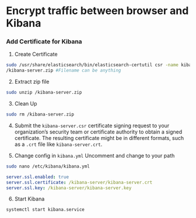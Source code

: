 # Encrypt traffic between browser and Kibana

### Add Certificate for Kibana

1. Create Certificate

```sh
sudo /usr/share/elasticsearch/bin/elasticsearch-certutil csr -name kibana-server -ip 10.0.2.15
/kibana-server.zip #Filename can be anything
```

2. Extract zip file

```sh
sudo unzip /kibana-server.zip
```

3. Clean Up

```sh
sudo rm /kibana-server.zip
```

4. Submit the `kibana-server.csr` certificate signing request to your organization’s security team or certificate authority to obtain a signed certificate. The resulting certificate might be in different formats, such as a `.crt` file like `kibana-server.crt`.

5. Change config in `kibana.yml`
 Uncomment and change to your path

```sh
sudo nano /etc/kibana/kibana.yml
```

```yml
server.ssl.enabled: true
server.ssl.certificate: /kibana-server/kibana-server.crt
server.ssl.key: /kibana-server/kibana-server.key
``` 

6. Start Kibana

```sh
systemctl start kibana.service
```